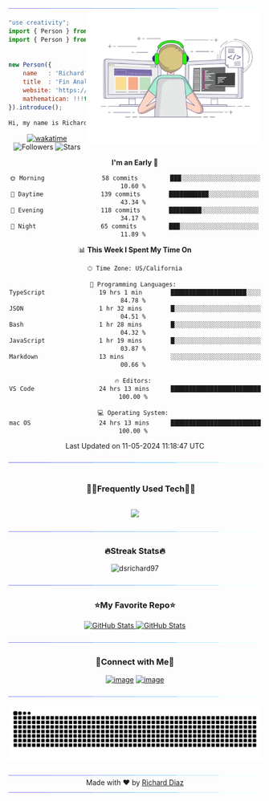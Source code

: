 <!--
- !! Thank you for keeping this sign !!
- -> Updated by me: Richard
- Github Repository: https://github.com/dsrichard97/dsrichard97
- ⭐ Don't forget to give a star ⭐
-->

<!--x axis divider-->
<img src="/assets/images/horizontal-divider-gradient.gif">

<picture> 
<a href="https://media.giphy.com/media/SWoSkN6DxTszqIKEqv/giphy.gif" alt="Developer">
<img src="/assets//images/developer.webp" align="right" width="350">
</a>
</picture>

```js
"use creativity";
import { Person } from 'US';
import { Person } from 'MEX';


new Person({
    name   : 'Richard',
    title  : 'Fin Analyst',
    website: 'https://dsrichard97.github.io/web/',
    mathematican: !!!true,
}).introduce();
```

```cmd
Hi, my name is Richard, I'm a Fin. Analyst from USA.
```

<div align="center">

[![wakatime](https://wakatime.com/badge/user/22520ecf-cee6-4d59-a21f-b5d7f4f8e491.svg)](https://wakatime.com/@22520ecf-cee6-4d59-a21f-b5d7f4f8e491) ![Followers](https://img.shields.io/github/followers/dsrichard97?label=Followers) ![Stars](https://img.shields.io/github/stars/dsrichard97?label=Stars)

<!--START_SECTION:waka-->
**I'm an Early 🐤** 

```text
🌞 Morning                58 commits         ███░░░░░░░░░░░░░░░░░░░░░░   10.60 % 
🌆 Daytime                139 commits        ███████████░░░░░░░░░░░░░░   43.34 % 
🌃 Evening                118 commits        █████████░░░░░░░░░░░░░░░░   34.17 % 
🌙 Night                  65 commits         ███░░░░░░░░░░░░░░░░░░░░░░   11.89 % 
```


📊 **This Week I Spent My Time On** 

```text
🕑︎ Time Zone: US/California

💬 Programming Languages: 
TypeScript               19 hrs 1 min        █████████████████████░░░░   84.78 % 
JSON                     1 hr 32 mins        █░░░░░░░░░░░░░░░░░░░░░░░░   04.51 % 
Bash                     1 hr 28 mins        █░░░░░░░░░░░░░░░░░░░░░░░░   04.32 % 
JavaScript               1 hr 19 mins        █░░░░░░░░░░░░░░░░░░░░░░░░   03.87 % 
Markdown                 13 mins             ░░░░░░░░░░░░░░░░░░░░░░░░░   00.66 % 

🔥 Editors: 
VS Code                  24 hrs 13 mins      █████████████████████████   100.00 % 

💻 Operating System: 
mac OS                   24 hrs 13 mins      █████████████████████████   100.00 % 
```


 Last Updated on 11-05-2024 11:18:47 UTC
<!--END_SECTION:waka-->
  
</div>

<!--x axis divider-->
<img src="/assets/images/horizontal-divider-gradient.gif">

<!--h1 without bottom border-->
<div id="user-content-toc">
  <ul align="center">
    <summary><h3 style="display: inline-block">🧑‍💻Frequently Used Tech🧑‍💻</h3></summary>
  </ul>
</div>
<!--tech stack icons-->
<p align="center">
<a href="https://skillicons.dev">
<img src="https://skillicons.dev/icons?i=aws,notion,ts,react,nextjs,r,nodejs,express,laravel,mysql,planetscale,git,vscode,linkedin,vercel,latex,cloudflare,prisma&perline=6" />
</a>
</p>

<!--x axis divider-->
<img src="/assets/images/horizontal-divider-gradient.gif">

<h3 align="center">🔥Streak Stats🔥</h3>

<!-- custom streak stats: https://git.io/streak-stats -->
<p align="center"><img src="https://streak-stats.demolab.com/?user=dsrichard97&theme=vision-friendly-dark" alt="dsrichard97" /></p>

<!--x axis divider-->
<img src="/assets/images/horizontal-divider-gradient.gif">

<h3 align="center">⭐My Favorite Repo⭐</h3>

<div>
  <p align="center">
	<a href="https://github.com/dsrichard97/NVIDIA_Financials">
      		<img src="https://github-readme-stats.vercel.app/api/pin/?username=dsrichard97&repo=NVIDIA_Financials&theme=vision-friendly-dark" alt="GitHub Stats" />
    	</a>
      <a href="https://github.com/dsrichard97/NVIDIA_Financials">
      		<img src="https://github-readme-stats.vercel.app/api/pin/?username=dsrichard97&repo=NVIDIA_Financials&theme=vision-friendly-dark" alt="GitHub Stats" />
    	</a>
</div>

<!--x axis divider-->
<img src="/assets/images/horizontal-divider-gradient.gif">

<!-- Connect with me -->
<h3 align="center">🤝Connect with Me🤝</h3>
<div align="center">

[![image](https://img.shields.io/badge/LinkedIn-0077B5?style=for-the-badge&logo=linkedin&logoColor=white)](https://www.linkedin.com/in/richarddiazdeleon/)
[![image](https://img.shields.io/badge/Medium-0077B5?style=for-the-badge&logo=medium&logoColor=black)](https://medium.com/@diazrichard98)
  
</div>

<!--x axis divider-->
<img src="/assets/images/horizontal-divider-gradient.gif">

![Commit Snake History SVG](https://raw.githubusercontent.com/Deri-Kurniawan/Deri-Kurniawan/output/github-snake.svg)

<!--x axis divider-->
<img src="/assets/images/horizontal-divider-gradient.gif">

<div align="center">
    Made with ❤️ by <a href="https://github.com/dsrichard97" target="_blank">Richard Diaz</a>
</div>

<!--x axis divider-->
<img src="/assets/images/horizontal-divider-gradient.gif">
